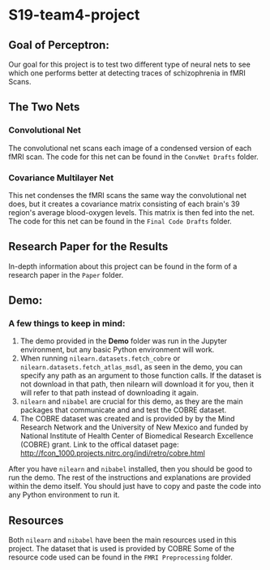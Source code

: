 # S19-team4-project

## Goal of Perceptron:
Our goal for this project is to test two different type of neural nets to see which one performs better at detecting traces of schizophrenia in fMRI Scans.

## The Two Nets
### Convolutional Net
The convolutional net scans each image of a condensed version of each fMRI scan. The code for this net can be found in the `ConvNet Drafts` folder.

### Covariance Multilayer Net
This net condenses the fMRI scans the same way the convolutional net does, but it creates a covariance matrix consisting of each brain's 39 region's average blood-oxygen levels. This matrix is then fed into the net. The code for this net can be found in the `Final Code Drafts` folder.

## Research Paper for the Results
In-depth information about this project can be found in the form of a research paper in the `Paper` folder.

## Demo:

### A few things to keep in mind:
1. The demo provided in the **Demo** folder was run in the Jupyter environment, but any basic Python environment will work.
2. When running `nilearn.datasets.fetch_cobre` or `nilearn.datasets.fetch_atlas_msdl`, as seen in the demo, you can specify any path as an argument to those function calls. If the dataset is not download in that path, then nilearn will download it for you, then it will refer to that path instead of downloading it again.
3. `nilearn` and `nibabel` are crucial for this demo, as they are the main packages that communicate and and test the COBRE dataset.
4. The COBRE dataset was created and is provided by by the Mind Research Network and the University of New Mexico and funded by National Institute of Health Center of Biomedical Research Excellence (COBRE) grant. Link to the offical dataset page: http://fcon_1000.projects.nitrc.org/indi/retro/cobre.html

After you have `nilearn` and `nibabel` installed, then you should be good to run the demo. The rest of the instructions and explanations are provided within the demo itself. You should just have to copy and paste the code into any Python environment to run it.

## Resources
Both `nilearn` and `nibabel` have been the main resources used in this project. The dataset that is used is provided by COBRE
Some of the resource code used can be found in the `FMRI Preprocessing` folder.
